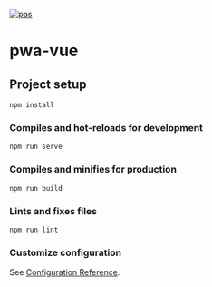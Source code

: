 
[![pas](https://img.shields.io/static/v1?&message=ProgressiveApp.Store&color=74b9ff&style=flat&label=Follow%20Verif%20code%20postal%20at)](https://progressiveapp.store/pwa/Verif-code-postal)
# pwa-vue

## Project setup
```
npm install
```

### Compiles and hot-reloads for development
```
npm run serve
```

### Compiles and minifies for production
```
npm run build
```

### Lints and fixes files
```
npm run lint
```

### Customize configuration
See [Configuration Reference](https://cli.vuejs.org/config/).

